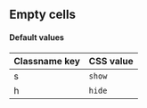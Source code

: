 ## Empty cells

<!-- <values.emptyCells> -->
#### Default values
|Classname key|CSS value |
|-------------|----------|
|s            |```show```|
|h            |```hide```|

<!-- </values.emptyCells> -->

<!-- <variants.emptyCells> -->

<!-- </variants.emptyCells> -->
